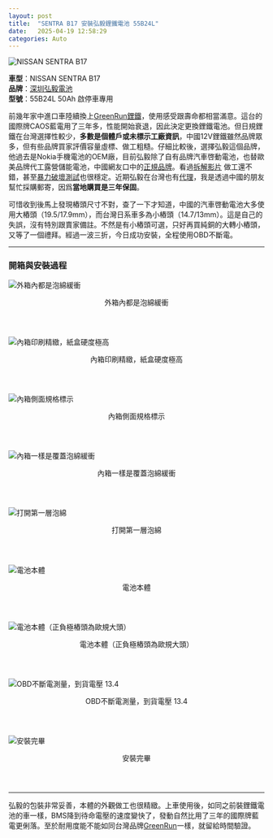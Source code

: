 ```yaml
---
layout: post
title:  "SENTRA B17 安裝弘毅鋰鐵電池 55B24L"
date:   2025-04-19 12:58:29
categories: Auto
---
```


![NISSAN SENTRA B17](https://attach.mobile01.com/attach/202504/mobile01-b2f524c7111289b205cab16d16baa81a.jpg)

**車型**：NISSAN SENTRA B17  
**品牌**：[深圳弘毅電池](https://www.houny.cn/)  
**型號**：55B24L 50Ah 啟停車專用  

前幾年家中進口車陸續換上[GreenRun鋰鐵](https://1stbenz.github.io/2025/greenrun.html)，使用感受跟壽命都相當滿意。這台的國際牌CAOS藍電用了三年多，性能開始衰退，因此決定更換鋰鐵電池。但日規鋰鐵在台灣選擇性較少，**多數是個體戶或未標示工廠資訊**，中國12V鋰鐵雖然品牌眾多，但有些品牌買家評價容量虛標、做工粗糙。仔細比較後，選擇弘毅這個品牌，他過去是Nokia手機電池的OEM廠，目前弘毅除了自有品牌汽車啓動電池，也替歐美品牌代工露營儲能電池，中國網友口中的[正規品牌](https://attach.mobile01.com/attach/202504/mobile01-bc58cbb2ce2f91781731c24ddbc04514.jpg)。看過[拆解影片](https://www.tiktok.com/@stevenlin578/video/7497624452759358725) 做工還不錯，甚至[暴力破壞測試](https://www.tiktok.com/@stevenlin578)也很穩定。近期弘毅在台灣也有[代理](https://imgur.com/a/mkuKuAg)，我是透過中國的朋友幫忙採購郵寄，因爲**當地購買是三年保固**。

可惜收到後馬上發現樁頭尺寸不對，查了一下才知道，中國的汽車啓動電池大多使用大樁頭（19.5/17.9mm），而台灣日系車多為小樁頭（14.7/13mm）。這是自己的失誤，沒有特別跟賣家備註。不然是有小樁頭可選，只好再買純銅的大轉小樁頭，又等了一個禮拜。經過一波三折，今日成功安裝，全程使用OBD不斷電。

---

### 開箱與安裝過程

![外箱內都是泡綿緩衝](https://attach.mobile01.com/attach/202504/mobile01-af3b5bbd3c808bec8f8a562c9803594e.jpg)
<center>外箱內都是泡綿緩衝</center>

#### ㅤ
![內箱印刷精緻，紙盒硬度極高](https://attach.mobile01.com/attach/202504/mobile01-84e77766b2e8916a91fd133c04a39f1f.jpg)
<center>內箱印刷精緻，紙盒硬度極高</center>

#### ㅤ
![內箱側面規格標示](https://attach.mobile01.com/attach/202504/mobile01-6987c21e16c32da9f9969f735ef65607.jpg)
<center>內箱側面規格標示</center>

#### ㅤ
![內箱一樣是覆蓋泡綿緩衝](https://attach.mobile01.com/attach/202504/mobile01-2b0f08e7b3dd92652531f417819f662e.jpg)
<center>內箱一樣是覆蓋泡綿緩衝</center>

#### ㅤ
![打開第一層泡綿](https://attach.mobile01.com/attach/202504/mobile01-5da30445e54a0fb5c99bff6cd03b3a90.jpg)
<center>打開第一層泡綿</center>

#### ㅤ
![電池本體](https://attach.mobile01.com/attach/202504/mobile01-a51ec29ebc0e1ab6bb303b0695a56905.jpg)
<center>電池本體</center>

#### ㅤ
![電池本體（正負極樁頭為歐規大頭）](https://attach.mobile01.com/attach/202504/mobile01-2236fc6ac0431501516a3d7244bc60ba.jpg)
<center>電池本體（正負極樁頭為歐規大頭）</center>

#### ㅤ
![OBD不斷電測量，到貨電壓 13.4](https://attach.mobile01.com/attach/202504/mobile01-e3116dbed55d407d83df4c83c0a0fcf3.jpg)
<center>OBD不斷電測量，到貨電壓 13.4</center>

#### ㅤ
![安裝完畢](https://attach.mobile01.com/attach/202504/mobile01-157243d314c4c3ac0faf539324da662c.jpg)
<center>安裝完畢</center>

#### ㅤ

---

弘毅的包裝非常妥善，本體的外觀做工也很精緻。上車使用後，如同之前裝鋰鐵電池的車一樣，BMS降到待命電壓的速度變快了，發動自然比用了三年的國際牌藍電更俐落。至於耐用度能不能如同台灣品牌[GreenRun](https://1stbenz.github.io/2025/greenrun.html)一樣，就留給時間驗證。
